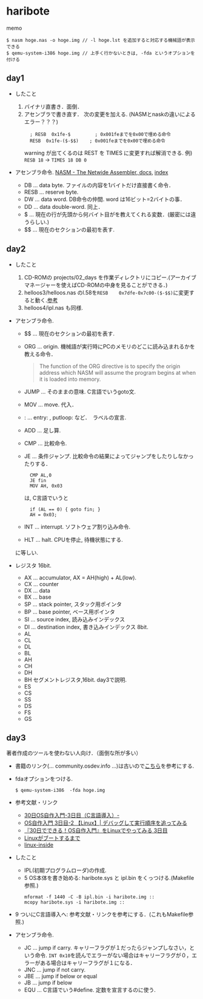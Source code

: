 # haribote

memo
```
$ nasm hoge.nas -o hoge.img // -l hoge.lst を追加すると対応する機械語が表示できる
$ qemu-system-i386 hoge.img // 上手く行かないときは, -fda というオプションを付ける
```

## day1

- したこと
  1. バイナリ直書き．面倒．
  2. アセンブラで書き直す． 次の変更を加える. (NASMとnaskの違いによるエラー？？？)
     ```
       ; RESB  0x1fe-$         ; 0x001feまでを0x00で埋める命令
       RESB  0x1fe-($-$$)    ; 0x001feまでを0x00で埋める命令
     ```
     warning が出てくるのは REST を TIMES に変更すれば解消できる. 例) ``RESB 18`` -> ``TIMES 18 DB 0``

- アセンブラ命令. [NASM - The Netwide Assembler, docs](https://www.nasm.us/xdoc/2.14.02/html/nasmdoc0.html), [index](https://nasm.us/doc/nasmdoci.html)

  - DB ... data byte. ファイルの内容を1バイトだけ直接書く命令．
  - RESB ... reserve byte.
  - DW ... data word. DB命令の仲間. word は16ビット=2バイトの事．
  - DD ... data double-word. 同上．
  - $ ... 現在の行が先頭から何バイト目がを教えてくれる変数．(厳密には違うらしい.)
  - $$ ... 現在のセクションの最初を表す.

## day2

- したこと
  1. CD-ROMの projects/02_days を作業ディレクトリにコピー.(アーカイブマネージャーを使えばCD-ROMの中身を見ることができる．)
  2. helloos3/helloos.nas のl.58を``RESB    0x7dfe-0x7c00-($-$$)``に変更すると動く.[参考](https://qiita.com/pollenjp/items/d15fce401bccd37e8059#helloos3%E3%81%A7%E8%A9%B0%E3%81%BE%E3%81%A3%E3%81%9F%E3%81%A8%E3%81%93%E3%82%8D) 
  3. helloos4/ipl.nas も同様.

- アセンブラ命令.
  - $$ ... 現在のセクションの最初を表す.
  - ORG ... origin. 機械語が実行時にPCのメモリのどこに読み込まれるかを教える命令．

    >The function of the ORG directive is to specify the origin address which NASM will assume the program begins at when it is loaded into memory.
  - JUMP ... そのままの意味. C言語でいうgoto文.
  - MOV ... move. 代入．
  - <label name>: ... entry: , putloop: など．　ラベルの宣言.
  - ADD ... 足し算.
  - CMP ... 比較命令.
  - JE ... 条件ジャンプ. 比較命令の結果によってジャンプをしたりしなかったりする．
    ```
      CMP AL,0
      JE fin
      MOV AH, 0x03
    ```
    は, C言語でいうと
    ```
      if (AL == 0) { goto fin; }
      AH = 0x03;
    ```
  - INT ... interrupt. ソフトウェア割り込み命令.
  - HLT ... halt. CPUを停止, 待機状態にする.

  に等しい.


- レジスタ
  16bit.
  - AX ... accumulator, AX = AH(high) + AL(low).
  - CX ... counter
  - DX ... data
  - BX ... base
  - SP ... stack pointer, スタック用ポインタ
  - BP ... base pointer, ベース用ポインタ
  - SI ... source index, 読み込みインデックス
  - DI ... destination index, 書き込みインデックス
  8bit.
  - AL
  - CL
  - DL
  - BL
  - AH
  - CH
  - DH
  - BH
  セグメントレジスタ,16bit. day3で説明.
  - ES
  - CS
  - SS
  - DS
  - FS
  - GS


## day3

著者作成のツールを使わない人向け．（面倒な所が多い）


- 書籍のリンク(... community.osdev.info ...)は古いので[こちら](http://oswiki.osask.jp/?%28AT%29BIOS)を参考にする.
- fdaオプションをつける.
  ```
  $ qemu-system-i386  -fda hoge.img
  ```

- 参考文献・リンク
  - [30日OS自作入門-3日目（C言語導入）-](https://motojiroxx.hatenablog.com/entry/2018/06/11/004414)
  - [OS自作入門 3日目-2 【Linux】| デバッグして実行順序を追ってみる](http://bttb.s1.valueserver.jp/wordpress/blog/2017/12/06/makeos-3-2/)
  - [『30日でできる！OS自作入門』をLinuxでやってみる 3日目](https://syusui.tumblr.com/post/109884535088/30%E6%97%A5%E3%81%A7%E3%81%A7%E3%81%8D%E3%82%8Bos%E8%87%AA%E4%BD%9C%E5%85%A5%E9%96%80%E3%82%92linux%E3%81%A7%E3%82%84%E3%81%A3%E3%81%A6%E3%81%BF%E3%82%8B-3%E6%97%A5%E7%9B%AE?is_related_post=1)
  - [Linuxがブートするまで](https://keichi.net/post/linux-boot/)
  - [linux-inside](https://0xax.gitbooks.io/linux-insides/)

- したこと
  - IPL(初期プログラムローダ)の作成.
  - 5 OS本体を書き始める: haribote.sys と ipl.bin をくっつける.(Makefile参照.)
    ```
    mformat -f 1440 -C -B ipl.bin -i haribote.img ::
    mcopy haribote.sys -i haribote.img ::
    ```
 - 9 ついにC言語導入へ: 参考文献・リンクを参考にする．(これもMakefile参照.)
   


- アセンブラ命令.
  - JC ... jump if carry. キャリーフラグが１だったらジャンプしなさい，という命令. ``INT 0x10``を読んでエラーがない場合はキャリーフラグが０，エラーがある場合はキャリーフラグが１になる．
  - JNC ... jump if not carry.
  - JBE ... jump if below or equal
  - JB ... jump if below 
  - EQU ... C言語でいう#define. 定数を宣言するのに使う.


